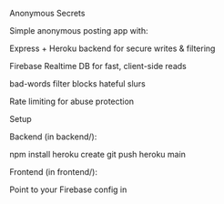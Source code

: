 Anonymous Secrets

Simple anonymous posting app with:

Express + Heroku backend for secure writes & filtering

Firebase Realtime DB for fast, client-side reads

bad-words filter blocks hateful slurs

Rate limiting for abuse protection

Setup

Backend (in backend/):

npm install
heroku create <app-name>
git push heroku main

Frontend (in frontend/):

Point to your Firebase config in <script>

Deploy on GitHub Pages or similar

Firebase Rules

{
  "secrets": { ".read": true, ".write": false }
}

Usage

Client uses onValue() to auto-refresh

All writes go through /api/secrets on Heroku

